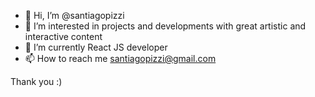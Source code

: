 - 👋 Hi, I’m @santiagopizzi
- 👀 I’m interested in projects and developments with great artistic and interactive content 
- 🌱 I’m currently React JS developer
- 📫 How to reach me santiagopizzi@gmail.com

Thank you :)
